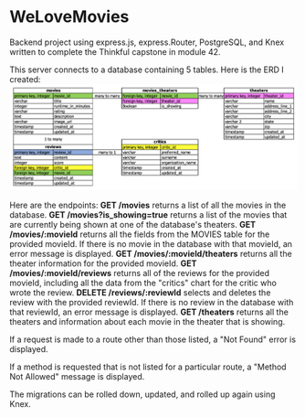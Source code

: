 # WeLoveMovies
Backend project using express.js, express.Router, PostgreSQL, and Knex
written to complete the Thinkful capstone in module 42.

This server connects to a database containing 5 tables.
Here is the ERD I created:
![ERD of Tables](ERD_WeLoveMovies.png)

Here are the endpoints:
**GET /movies** returns a list of all the movies in the database.
**GET /movies?is_showing=true** returns a list of the movies that are
currently being shown at one of the database's theaters.
**GET /movies/:movieId** returns all the fields from the MOVIES table
for the provided movieId. If there is no movie in the database
with that movieId, an error message is displayed.
**GET /movies/:movieId/theaters** returns all the theater information
for the provided movieId.
**GET /movies/:movieId/reviews** returns all of the reviews for 
the provided movieId, including all the data from the "critics"
chart for the critic who wrote the review.
**DELETE /reviews/:reviewId** selects and deletes the review with
the provided reviewId. If there is no review in the database with 
that reviewId, an error message is displayed.
**GET /theaters** returns all the theaters and information about 
each movie in the theater that is showing.

If a request is made to a route other than those listed,
a "Not Found" error is displayed.

If a method is requested that is not listed for a particular
route, a "Method Not Allowed" message is displayed.

The migrations can be rolled down, updated, and rolled up again
using Knex.

